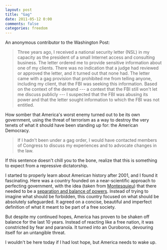 ```yaml
---
layout: post
title: "Gag"
date: 2011-05-12 0:00
comments: false
categories: freedom
---
```


An anonymous contributor to the Washington Post:

> Three years ago, I received a national security letter (NSL) in my capacity as the president of a small Internet access and consulting business. The letter ordered me to provide sensitive information about one of my clients. There was no indication that a judge had reviewed or approved the letter, and it turned out that none had. The letter came with a gag provision that prohibited me from telling anyone, including my client, that the FBI was seeking this information. Based on the context of the demand --- a context that the FBI still won't let me discuss publicly --- I suspected that the FBI was abusing its power and that the letter sought information to which the FBI was not entitled.

How somber that America's worst enemy turned out to be its own government, using the threat of terrorism as a way to destroy the very tenets of what it should have been standing up for: the American Democracy.

> If I hadn't been under a gag order, I would have contacted members of Congress to discuss my experiences and to advocate changes in the law.

If this sentence doesn't chill you to the bone, realize that this is something to expect from a repressive dictatorship.

I started to properly learn about American history after 2001, and I found it fascinating. Here was a country founded on a near-scientific approach to perfecting government, with the idea (taken from [Montesquieu](http://en.wikipedia.org/wiki/Charles_de_Secondat,_Baron_de_Montesquieu)) that there needed to be a [separation and balance of powers](http://en.wikipedia.org/wiki/Separation_of_powers_under_the_United_States_Constitution). Instead of trying to imagine what should be forbidden, this country focused on what should be absolutely safeguarded. It agreed on a concise, beautiful and imperfect definition of what it meant to be part of a free society.

But despite my continued hopes, America has proven to be shaken off balance for the last 10 years. Instead of reacting like a free nation, it was constricted by fear and paranoïa. It turned into an Ouroboros, devouring itself for an untangible threat.

I wouldn't be here today if I had lost hope, but America needs to wake up.
